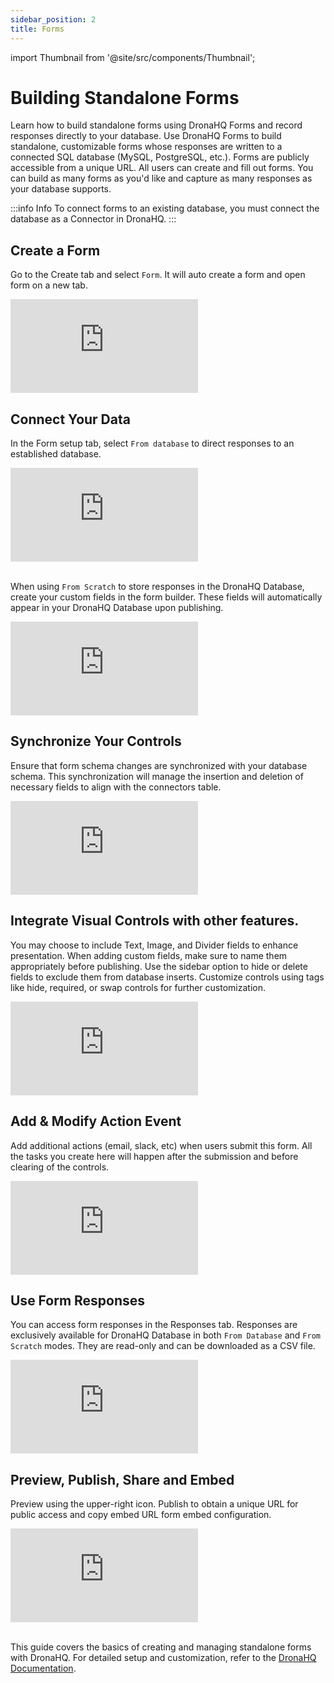 ```yaml
---
sidebar_position: 2
title: Forms
---
```


import Thumbnail from '@site/src/components/Thumbnail';

# Building Standalone Forms
Learn how to build standalone forms using DronaHQ Forms and record responses directly to your database.
Use DronaHQ Forms to build standalone, customizable forms whose responses are written to a connected SQL database (MySQL, PostgreSQL, etc.). Forms are publicly accessible from a unique URL.
All users can create and fill out forms. You can build as many forms as you'd like and capture as many responses as your database supports.

:::info Info
To connect forms to an existing database, you must connect the database as a Connector in DronaHQ.
:::

## Create a Form
Go to the Create tab and select `Form`. It will auto create a form and open form on a new tab.
<div style={{ position: 'relative', paddingBottom: 'calc(46.33333333333333% + 41px)', height: 0 }}> 
   <iframe 
      src="https://demo.arcade.software/ONlr8PLr0nOKkyYaiJTk?embed&show_copy_link=true" 
      frameBorder="0"
      loading="lazy"
      allowFullScreen
      style={{ position: 'absolute', top: 0, left: 0, width: '100%', height: '100%', colorScheme: 'light' }}
      webkitallowfullscreen
      mozallowfullscreen >
   </iframe>
</div>

## Connect Your Data
In the Form setup tab, select `From database` to direct responses to an established database.
<div style={{ position: 'relative', paddingBottom: 'calc(46.33333333333333% + 41px)', height: 0 }}> 
   <iframe 
      src="https://demo.arcade.software/lnW22CJpyoCvCdlxrFas?embed&show_copy_link=true"       
      frameBorder="0"
      loading="lazy"
      allowFullScreen
      style={{ position: 'absolute', top: 0, left: 0, width: '100%', height: '100%', colorScheme: 'light' }}
      webkitallowfullscreen
      mozallowfullscreen >
   </iframe>
</div>

<br/>

When using `From Scratch` to store responses in the DronaHQ Database, create your custom fields in the form builder. These fields will automatically appear in your DronaHQ Database upon publishing.
<div style={{ position: 'relative', paddingBottom: 'calc(46.33333333333333% + 41px)', height: 0 }}> 
   <iframe 
      src="https://demo.arcade.software/tKm1w4eaTcvkueMQsS8B?embed&show_copy_link=true" 
      frameBorder="0"
      loading="lazy"
      allowFullScreen
      style={{ position: 'absolute', top: 0, left: 0, width: '100%', height: '100%', colorScheme: 'light' }}
      webkitallowfullscreen
      mozallowfullscreen >
   </iframe>
</div>

## Synchronize Your Controls
Ensure that form schema changes are synchronized with your database schema. This synchronization will manage the insertion and deletion of necessary fields to align with the connectors table.
<div style={{ position: 'relative', paddingBottom: 'calc(46.33333333333333% + 41px)', height: 0 }}> 
   <iframe 
      src="https://demo.arcade.software/9GVRGOfhdhLTT6kG5cLo?embed&show_copy_link=true" 
      frameBorder="0"
      loading="lazy"
      allowFullScreen
      style={{ position: 'absolute', top: 0, left: 0, width: '100%', height: '100%', colorScheme: 'light' }}
      webkitallowfullscreen
      mozallowfullscreen >
   </iframe>
</div>

## Integrate Visual Controls with other features.
You may choose to include Text, Image, and Divider fields to enhance presentation. When adding custom fields, make sure to name them appropriately before publishing. Use the sidebar option to hide or delete fields to exclude them from database inserts. Customize controls using tags like hide, required, or swap controls for further customization.
<div style={{ position: 'relative', paddingBottom: 'calc(46.33333333333333% + 41px)', height: 0 }}> 
   <iframe 
      src="https://demo.arcade.software/qy7ieAtwROtjLgmx2y6g?embed&show_copy_link=true" 
      frameBorder="0"
      loading="lazy"
      allowFullScreen
      style={{ position: 'absolute', top: 0, left: 0, width: '100%', height: '100%', colorScheme: 'light' }}
      webkitallowfullscreen
      mozallowfullscreen >
   </iframe>
</div>


## Add & Modify Action Event
Add additional actions (email, slack, etc) when users submit this form. All the tasks you create here will happen after the submission and before clearing of the controls.
<div style={{ position: 'relative', paddingBottom: 'calc(46.33333333333333% + 41px)', height: 0 }}> 
   <iframe 
      src="https://demo.arcade.software/epJrl5uK5JnX58q2PP5V?embed&show_copy_link=true" 
      frameBorder="0"
      loading="lazy"
      allowFullScreen
      style={{ position: 'absolute', top: 0, left: 0, width: '100%', height: '100%', colorScheme: 'light' }}
      webkitallowfullscreen
      mozallowfullscreen >
   </iframe>
</div>

## Use Form Responses
You can access form responses in the Responses tab. Responses are exclusively available for DronaHQ Database in both `From Database` and `From Scratch` modes. They are read-only and can be downloaded as a CSV file.
<div style={{ position: 'relative', paddingBottom: 'calc(46.33333333333333% + 41px)', height: 0 }}> 
   <iframe 
      src="https://demo.arcade.software/NGrsTkcWzTaGY2BtwFv9?embed&show_copy_link=true" 
      frameBorder="0"
      loading="lazy"
      allowFullScreen
      style={{ position: 'absolute', top: 0, left: 0, width: '100%', height: '100%', colorScheme: 'light' }}
      webkitallowfullscreen
      mozallowfullscreen >
   </iframe>
</div>

## Preview, Publish, Share and Embed
Preview using the upper-right icon. Publish to obtain a unique URL for public access and copy embed URL form embed configuration.
<div style={{ position: 'relative', paddingBottom: 'calc(46.33333333333333% + 41px)', height: 0 }}> 
   <iframe 
      src="https://demo.arcade.software/J4NpboItQxnZvtvmsIEc?embed&show_copy_link=true" 
      frameBorder="0"
      loading="lazy"
      allowFullScreen
      style={{ position: 'absolute', top: 0, left: 0, width: '100%', height: '100%', colorScheme: 'light' }}
      webkitallowfullscreen
      mozallowfullscreen >
   </iframe>
</div>

<br/>

This guide covers the basics of creating and managing standalone forms with DronaHQ. For detailed setup and customization, refer to the [DronaHQ Documentation](https://docs.DronaHQ.com/).
